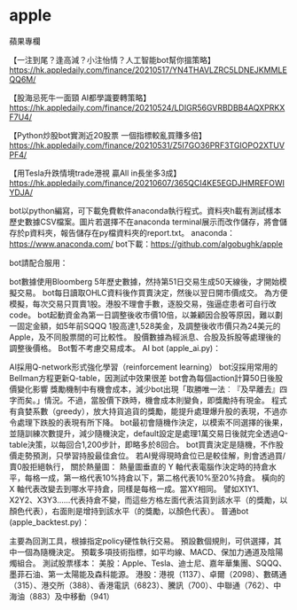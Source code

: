 # apple
蘋果專欄

【一注到尾？逢高減？小注怡情？人工智能bot幫你搵策略】
https://hk.appledaily.com/finance/20210517/YN4THAVLZRC5LDNEJKMMLEQQ6M/

【股海忌死牛一面頸 AI都學識要轉策略】
https://hk.appledaily.com/finance/20210524/LDIGR56GVRBDBB4AQXPRKXF7U4/

【Python炒股bot實測近20股票 一個指標較亂買賺多倍】
https://hk.appledaily.com/finance/20210531/Z5I7GO36PRF3TGIOPO2XTUVPF4/

【用Tesla升跌情境trade港視 贏All in長坐多3成】
https://hk.appledaily.com/finance/20210607/365QCI4KE5EGDJHMREFOWIYDJA/

bot以python編寫，可下載免費軟件anaconda執行程式。資料夾h載有測試樣本歷史數據CSV檔案。圖片若選擇不在anaconda terminal展示而改作儲存，將會儲存於p資料夾，報告儲存在py檔資料夾的report.txt。
anaconda：https://www.anaconda.com/
bot下載：https://github.com/algobughk/apple

bot請配合服用：

bot數據使用Bloomberg 5年歷史數據，然持第51日交易生成50天線後，才開始模擬交易。
bot每日讀取OHLC資料後作買賣決定，然後以翌日開市價成交。
為方便模擬，每次交易只買賣1股。港股不理會手數，逐股交易，強逼症患者可自行改code。
bot起動資金為第一日調整後收市價10倍，以兼顧因合股等原因，難以劃一固定金額，如5年前SQQQ 1股高達1,528美金，及調整後收市價只為24美元的Apple，及不同股票間的可比較性。
股價數據為經派息、合股及拆股等處理後的調整後價格。
Bot暫不考慮交易成本。
AI bot (apple_ai.py)：

AI採用Q-network形式強化學習（reinforcement learning）
bot沒採用常用的Bellman方程更新Q-table，因測試中效果很差
bot會為每個action計算50日後股價變化影響
獎勵機制中有機會成本，減少bot出現「取勝唯一法︰『及早離去』四字而矣。」情況。不過，當股價下跌時，機會成本則變負，即獎勵持有現金。
程式有貪婪系數（greedy），放大持貨追貨的獎勵，能提升處理爆升股的表現，不過亦令處理下跌股的表現有所下降。
bot最初會隨機作決定，以模索不同選擇的後果，並隨訓練次數提升，減少隨機決定，default設定是處理1萬交易日後就完全透過Q-table決策，以每回合1,200步計，即略多於8回合。
bot買賣決定是隨機，不作股價走勢預測，只學習持股最佳倉位。
若AI覺得現時倉位已是較佳解，則會透過買/賣0股拒絕執行，
關於熱量圖：
熱量圖垂直的 Y 軸代表電腦作決定時的持倉水平，每格一成，第一格代表10%持倉以下，第二格代表10%至20%持倉。
橫向的 X 軸代表改變去到哪水平持倉，同樣是每格一成。當XY相同。
譬如X1Y1、X2Y2、X3Y3……代表持倉不變，而這些方格左面代表沽貨到該水平（的獎勵，以顏色代表），右面則是增持到該水平（的獎勵，以顏色代表）。
普通bot (apple_backtest.py)：

主要為回測工具，根據指定policy硬性執行交易。
預設數個規則，可供選擇，其中一個為隨機決定。
預載多項技術指標，如平均線、MACD、保加力通道及陰陽燭組合。
測試股票樣本：
美股：Apple、Tesla、迪士尼、嘉年華集團、SQQQ、墨菲石油、第一太陽能及森科能源。
港股：港視（1137）、卓爾（2098）、數碼通（315）、港交所（388）、香港電訊（6823）、騰訊（700）、中聯通（762）、中海油（883）及中移動（941）
